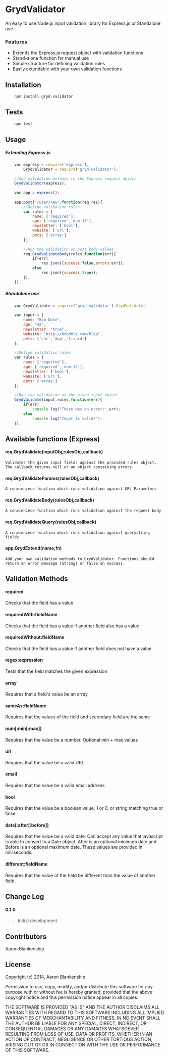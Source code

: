 GrydValidator
=========
An easy to use Node.js input validation library for Express.js or Standalone use.

### Features
  - Extends the Express.js request object with validation functions
  - Stand-alone function for manual use
  - Simple structure for defining validation rules
  - Easily extendable with your own validation functions

Installation
----

```js
    npm install gryd-validator
```
Tests
--------------

```js
    npm test
```

Usage
----

##### Extending Express.js
```js
    var express = require('express'),
        GrydValidator = require('gryd-validator');
    
    //Add validation methods to the Express request object
    GrydValidator(express);
    
    var app = express();
    
    app.post('/user/new',function(req,res){
        //Define validation rules
        var rules = {
            name: ['required'],
            age: ['required','num:13'],
            newsletter: ['bool'],
            website: ['url'],
            pets: ['array']
        };
        
        //Run the validation on post body values
        req.GrydValidateBody(rules,function(err){
            if(err)
                res.json({success:false,errors:err});
            else
                res.json({success:true});
        });
    });
```

##### Standalone use
```js
    var GrydValidate = require('gryd-validator').GrydValidate;
    
    var input = {
        name: "Bob Dole",
        age: "42",
        newsletter: "true",
        website: "http://bobdole.com/blog",
        pets: ['cat','dog','lizard']
    };
    
    //Define validation rules
    var rules = {
        name: ['required'],
        age: ['required','num:13'],
        newsletter: ['bool'],
        website: ['url'],
        pets: ['array']
    };
        
    //Run the validation on the given input object
    GrydValidate(input,rules,function(err){
        if(err)
            console.log("There was an error:",err);
        else
            console.log("Input is valid!");
    });
```

Available functions (Express)
----

#### req.GrydValidate(inputObj,rulesObj,callback)
    Validates the given input fields against the provided rules object. The callback returns null or an object containing errors.

#### req.GrydValidateParams(rulesObj,callback)
    A convieniece function which runs validation against URL Parameters

#### req.GrydValidateBody(rulesObj,callback)
    A convieniece function which runs validation against the request body

#### req.GrydValidateQuery(rulesObj,callback)
    A convieniece function which runs validation against querystring fields
    
#### app.GrydExtend(name,fn)
    Add your own validation methods to GrydValidator. Functions should return an error message (String) or false on success.
    
    
Validation Methods
----
#### required
Checks that the field has a value
#### requiredWith:fieldName
Checks that the field has a value if another field also has a value
#### requiredWithout:fieldName
Checks that the field has a value if another field does not have a value
#### regex:expression
Tests that the field matches the given expression
#### array
Requires that a field's value be an array
#### sameAs:fieldName
Requires that the values of the field and secondary field are the same
#### num[:min[:max]]
Requires that the value be a number. Optional min + max values
#### url
Requires that the value be a valid URL
#### email
Requires that the value be a valid email address
#### bool
Requires that the value be a boolean value, 1 or 0, or string matching true or false
#### date[:after[:before]]
Requires that the value be a valid date. Can accept any value that javascript is able to convert to a Date object. After is an optional minimum date and Before is an optional maximum date. These values are provided in milliseconds.
#### different:fieldName
Requires that the value of the field be different than the value of another field.


Change Log
----
#### 0.1.0
>Initial development


Contributors
----
Aaron Blankenship


License
----

Copyright (c) 2014, Aaron Blankenship

Permission to use, copy, modify, and/or distribute this software for any purpose with or without fee is hereby granted, provided that the above copyright notice and this permission notice appear in all copies.

THE SOFTWARE IS PROVIDED "AS IS" AND THE AUTHOR DISCLAIMS ALL WARRANTIES WITH REGARD TO THIS SOFTWARE INCLUDING ALL IMPLIED WARRANTIES OF MERCHANTABILITY AND FITNESS. IN NO EVENT SHALL THE AUTHOR BE LIABLE FOR ANY SPECIAL, DIRECT, INDIRECT, OR CONSEQUENTIAL DAMAGES OR ANY DAMAGES WHATSOEVER RESULTING FROM LOSS OF USE, DATA OR PROFITS, WHETHER IN AN ACTION OF CONTRACT, NEGLIGENCE OR OTHER TORTIOUS ACTION, ARISING OUT OF OR IN CONNECTION WITH THE USE OR PERFORMANCE OF THIS SOFTWARE.
